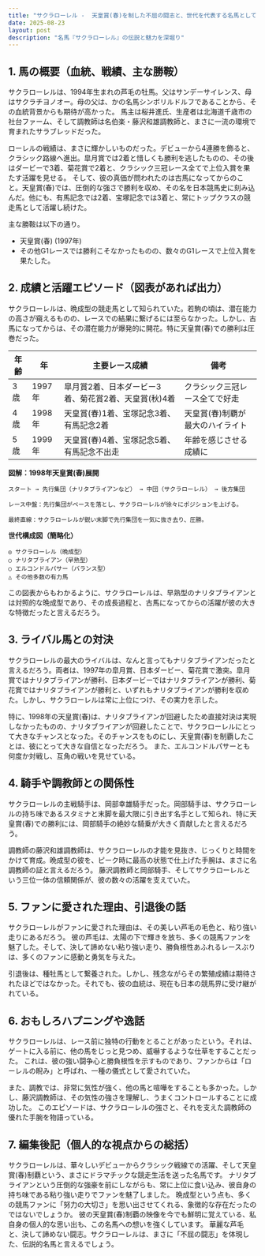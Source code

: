 ```yaml
---
title: "サクラローレル -  天皇賞(春)を制した不屈の闘志と、世代を代表する名馬としての風格"
date: 2025-08-23
layout: post
description: "名馬『サクラローレル』の伝説と魅力を深堀り"
---
```


## 1. 馬の概要（血統、戦績、主な勝鞍）

サクラローレルは、1994年生まれの芦毛の牡馬。父はサンデーサイレンス、母はサクラチヨノオー。母の父は、かの名馬シンボリルドルフであることから、その血統背景からも期待が高かった。  馬主は桜井進氏、生産者は北海道千歳市の社台ファーム、そして調教師は名伯楽・藤沢和雄調教師と、まさに一流の環境で育まれたサラブレッドだった。

ローレルの戦績は、まさに輝かしいものだった。デビューから4連勝を飾ると、クラシック路線へ進出。皐月賞では2着と惜しくも勝利を逃したものの、その後はダービーで3着、菊花賞で2着と、クラシック三冠レース全てで上位入賞を果たす活躍を見せる。  そして、彼の真価が問われたのは古馬になってからのこと。天皇賞(春)では、圧倒的な強さで勝利を収め、その名を日本競馬史に刻み込んだ。他にも、有馬記念では2着、宝塚記念では3着と、常にトップクラスの競走馬として活躍し続けた。

主な勝鞍は以下の通り。

* 天皇賞(春) (1997年)
* その他G1レースでは勝利こそなかったものの、数々のG1レースで上位入賞を果たした。


## 2. 成績と活躍エピソード（図表があれば出力）

サクラローレルは、晩成型の競走馬として知られていた。若駒の頃は、潜在能力の高さが窺えるものの、レースでの結果に繋げるには至らなかった。しかし、古馬になってからは、その潜在能力が爆発的に開花。特に天皇賞(春)での勝利は圧巻だった。

| 年齢 | 年 | 主要レース成績 | 備考 |
|---|---|---|---|
| 3歳 | 1997年 | 皐月賞2着、日本ダービー3着、菊花賞2着、天皇賞(秋)4着 | クラシック三冠レース全てで好走 |
| 4歳 | 1998年 | 天皇賞(春)1着、宝塚記念3着、有馬記念2着 | 天皇賞(春)制覇が最大のハイライト |
| 5歳 | 1999年 |  天皇賞(春)4着、宝塚記念5着、有馬記念不出走 |  年齢を感じさせる成績に |


**図解：1998年天皇賞(春)展開**

```
スタート → 先行集団（ナリタブライアンなど） → 中団（サクラローレル） → 後方集団

レース中盤：先行集団がペースを落とし、サクラローレルが徐々にポジションを上げる。

最終直線：サクラローレルが鋭い末脚で先行集団を一気に抜き去り、圧勝。
```

**世代構成図（簡略化）**

```
◎ サクラローレル（晩成型）
○ ナリタブライアン（早熟型）
○ エルコンドルパサー（バランス型）
△ その他多数の有力馬
```

この図表からもわかるように、サクラローレルは、早熟型のナリタブライアンとは対照的な晩成型であり、その成長過程と、古馬になってからの活躍が彼の大きな特徴だったと言えるだろう。


## 3. ライバル馬との対決

サクラローレルの最大のライバルは、なんと言ってもナリタブライアンだったと言えるだろう。両者は、1997年の皐月賞、日本ダービー、菊花賞で激突。皐月賞ではナリタブライアンが勝利、日本ダービーではナリタブライアンが勝利、菊花賞ではナリタブライアンが勝利と、いずれもナリタブライアンが勝利を収めた。しかし、サクラローレルは常に上位につけ、その実力を示した。

特に、1998年の天皇賞(春)は、ナリタブライアンが回避したため直接対決は実現しなかったものの、ナリタブライアンが回避したことで、サクラローレルにとって大きなチャンスとなった。そのチャンスをものにし、天皇賞(春)を制覇したことは、彼にとって大きな自信となっただろう。  また、エルコンドルパサーとも何度か対戦し、互角の戦いを見せている。


## 4. 騎手や調教師との関係性

サクラローレルの主戦騎手は、岡部幸雄騎手だった。岡部騎手は、サクラローレルの持ち味であるスタミナと末脚を最大限に引き出す名手として知られ、特に天皇賞(春)での勝利には、岡部騎手の絶妙な騎乗が大きく貢献したと言えるだろう。

調教師の藤沢和雄調教師は、サクラローレルの才能を見抜き、じっくりと時間をかけて育成。晩成型の彼を、ピーク時に最高の状態で仕上げた手腕は、まさに名調教師の証と言えるだろう。  藤沢調教師と岡部騎手、そしてサクラローレルという三位一体の信頼関係が、彼の数々の活躍を支えていた。


## 5. ファンに愛された理由、引退後の話

サクラローレルがファンに愛された理由は、その美しい芦毛の毛色と、粘り強い走りにあるだろう。  彼の芦毛は、太陽の下で輝きを放ち、多くの競馬ファンを魅了した。そして、決して諦めない粘り強い走り、勝負根性あふれるレースぶりは、多くのファンに感動と勇気を与えた。

引退後は、種牡馬として繋養された。しかし、残念ながらその繁殖成績は期待されたほどではなかった。それでも、彼の血統は、現在も日本の競馬界に受け継がれている。


## 6. おもしろハプニングや逸話

サクラローレルは、レース前に独特の行動をとることがあったという。それは、ゲートに入る前に、他の馬をじっと見つめ、威嚇するような仕草をすることだった。  これは、彼の強い闘争心と勝負根性を示すものであり、ファンからは「ローレルの睨み」と呼ばれ、一種の儀式として愛されていた。

また、調教では、非常に気性が強く、他の馬と喧嘩をすることも多かった。しかし、藤沢調教師は、その気性の強さを理解し、うまくコントロールすることに成功した。  このエピソードは、サクラローレルの強さと、それを支えた調教師の優れた手腕を物語っている。


## 7. 編集後記（個人的な視点からの総括）

サクラローレルは、華々しいデビューからクラシック戦線での活躍、そして天皇賞(春)制覇という、まさにドラマチックな競走生活を送った名馬です。  ナリタブライアンという圧倒的な強豪を前にしながらも、常に上位に食い込み、彼自身の持ち味である粘り強い走りでファンを魅了しました。  晩成型という点も、多くの競馬ファンに「努力の大切さ」を思い出させてくれる、象徴的な存在だったのではないでしょうか。  彼の天皇賞(春)制覇の映像を今でも鮮明に覚えている、私自身の個人的な思い出も、この名馬への想いを強くしています。  華麗な芦毛と、決して諦めない闘志。サクラローレルは、まさに「不屈の闘志」を体現した、伝説的名馬と言えるでしょう。
